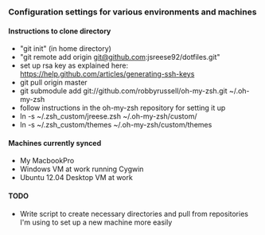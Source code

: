 ### Configuration settings for various environments and machines

#### Instructions to clone directory
* "git init" (in home directory)
* "git remote add origin git@github.com:jsreese92/dotfiles.git"
* set up rsa key as explained here: https://help.github.com/articles/generating-ssh-keys
* git pull origin master
* git submodule add git://github.com/robbyrussell/oh-my-zsh.git ~/.oh-my-zsh
* follow instructions in the oh-my-zsh repository for setting it up
* ln -s ~/.zsh_custom/jreese.zsh ~/.oh-my-zsh/custom/
* ln -s ~/.zsh_custom/themes ~/.oh-my-zsh/custom/themes

#### Machines currently synced
* My MacbookPro
* Windows VM at work running Cygwin
* Ubuntu 12.04 Desktop VM at work

#### TODO
* Write script to create necessary directories and pull from repositories I'm using
to set up a new machine more easily
